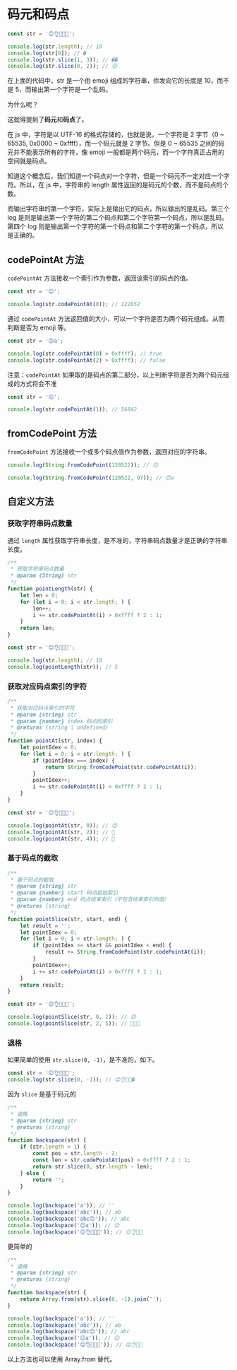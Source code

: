 # 码元和码点

```js
const str = '😊👌🙌🤣🥱';

console.log(str.length); // 10
console.log(str[0]); // �
console.log(str.slice(1, 3)); // ��
console.log(str.slice(0, 2)); // 😊
```

在上面的代码中，str 是一个由 emoji 组成的字符串，你发向它的长度是 10，而不是 5，而输出第一个字符是一个乱码。

为什么呢？

这就得提到了**码元**和**码点**了。

在 js 中，字符是以 UTF-16 的格式存储的，也就是说，一个字符是 2 字节（0 ~ 65535, 0x0000 ~ 0xffff），而一个码元就是 2 字节。但是 0 ~ 65535 之间的码元并不能表示所有的字符，像 emoji 一般都是两个码元，而一个字符真正占用的空间就是码点。

知道这个概念后，我们知道一个码点对一个字符，但是一个码元不一定对应一个字符。所以，在 js 中，字符串的 length 属性返回的是码元的个数，而不是码点的个数。

而输出字符串的第一个字符，实际上是输出它的码点，所以输出的是乱码。第三个 log 是则是输出第一个字符的第二个码点和第二个字符第一个码点，所以是乱码。第四个 log 则是输出第一个字符的第一个码点和第二个字符的第一个码点，所以是正确的。

## codePointAt 方法

`codePointAt` 方法接收一个索引作为参数，返回该索引的码点的值。

```js
const str = '😊';

console.log(str.codePointAt(0)); // 122852
```

通过 `codePointAt` 方法返回值的大小，可以一个字符是否为两个码元组成。从而判断是否为 emoji 等。

```js
const str = '😊a';

console.log(str.codePointAt(0) > 0xffff); // true
console.log(str.codePointAt(2) > 0xffff); // false
```

注意：`codePointAt` 如果取的是码点的第二部分，以上判断字符是否为两个码元组成的方式将会不准

```js
const str = '😊';

console.log(str.codePointAt(1)); // 56842
```

## fromCodePoint 方法

`fromCodePoint` 方法接收一个或多个码点值作为参数，返回对应的字符串。

```js
console.log(String.fromCodePoint(128522)); // 😊

console.log(String.fromCodePoint(128522, 97)); // 😊a
```

## 自定义方法

### 获取字符串码点数量

通过 `length` 属性获取字符串长度，是不准的，字符串码点数量才是正确的字符串长度。

```js
/**
 * 获取字符串码点数量
 * @param {String} str
 */
function pointLength(str) {
	let len = 0;
	for (let i = 0; i < str.length; ) {
		len++;
		i += str.codePointAt(i) > 0xffff ? 2 : 1;
	}
	return len;
}

const str = '😊👌🙌🤣🥱';

console.log(str.length); // 10
console.log(pointLength(str)); // 5
```

### 获取对应码点索引的字符

```js
/**
 * 获取对应码点索引的字符
 * @param {string} str
 * @param {number} index 码点的索引
 * @returns {string | undefined}
 */
function pointAt(str, index) {
	let pointIdex = 0;
	for (let i = 0; i < str.length; ) {
		if (pointIdex === index) {
			return String.fromCodePoint(str.codePointAt(i));
		}
		pointIdex++;
		i += str.codePointAt(i) > 0xffff ? 2 : 1;
	}
}

const str = '😊👌🙌🤣🥱';

console.log(pointAt(str, 0)); // 😊
console.log(pointAt(str, 2)); // 🙌
console.log(pointAt(str, 4)); // 🥱
```

### 基于码点的截取

```js
/**
 * 基于码点的截取
 * @param {string} str
 * @param {number} start 码点起始索引
 * @param {number} end 码点结束索引（不包含结束索引的值）
 * @returns {string}
 */
function pointSlice(str, start, end) {
	let result = '';
	let pointIdex = 0;
	for (let i = 0; i < str.length; ) {
		if (pointIdex >= start && pointIdex < end) {
			result += String.fromCodePoint(str.codePointAt(i));
		}
		pointIdex++;
		i += str.codePointAt(i) > 0xffff ? 2 : 1;
	}
	return result;
}

const str = '😊👌🙌🤣🥱';

console.log(pointSlice(str, 0, 1)); // 😊
console.log(pointSlice(str, 2, 5)); // 🙌🤣🥱
```

### 退格

如果简单的使用 `str.slice(0, -1)`，是不准的，如下。

```js
const str = '😊👌🙌🤣🥱';
console.log(str.slice(0, -1)); // 😊👌🙌🤣�
```

因为 `slice` 是基于码元的

```js
/**
 * 退格
 * @param {string} str
 * @returns {string}
 */
function backspace(str) {
	if (str.length > 1) {
		const pos = str.length - 2;
		const len = str.codePointAt(pos) > 0xffff ? 2 : 1;
		return str.slice(0, str.length - len);
	} else {
		return '';
	}
}

console.log(backspace('a')); // ''
console.log(backspace('abc')); // ab
console.log(backspace('abc😊')); // abc
console.log(backspace('😊a')); // 😊
console.log(backspace('😊👌🙌🤣🥱')); // 😊👌🙌🤣
```

更简单的

```js
/**
 * 退格
 * @param {string} str
 * @returns {string}
 */
function backspace(str) {
	return Array.from(str).slice(0, -1).join('');
}

console.log(backspace('a')); // ''
console.log(backspace('abc')); // ab
console.log(backspace('abc😊')); // abc
console.log(backspace('😊a')); // 😊
console.log(backspace('😊👌🙌🤣🥱')); // 😊👌🙌🤣
```

以上方法也可以使用 Array.from 替代。
